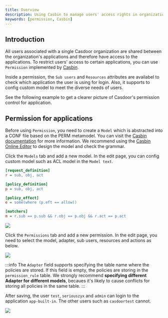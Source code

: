 ```yaml
---
title: Overview
description: Using Casbin to manage users' access rights in organization
keywords: [permission, Casbin]
---
```


## Introduction

All users associated with a single Casdoor organization are shared between the organization's applications and therefore have access to the applications. To restrict users' access to certain applications, you can use `Permission` implemented by [Casbin](https://casbin.io/). 

Inside a permission, the `Sub users` and `Resources` attributes are availabel to check which application the user is using for login. Also, it supports to config custom model to meet the diverse needs of users. 

See the following example to get a clearer picture of Casdoor's permission control for application. 

## Permission for applications

Before using `Permission`, you need to create a `Model` which is abstracted into a CONF file based on the PERM metamodel. You can visit the [Casbin documentation](https://casbin.io/docs/syntax-for-models) for more information. We recommend using the [Casbin Online Editor](https://casbin.org/casbin-editor/) to design the model and check the grammar. 

Click the `Models` tab and add a new model. In the edit page, you can config custom model such as ACL model in the `Model text`.

```ini
[request_definition]
r = sub, obj, act

[policy_definition]
p = sub, obj, act

[policy_effect]
e = some(where (p.eft == allow))

[matchers]
m = r.sub == p.sub && r.obj == p.obj && r.act == p.act
```

![](/img/model_edit.png)

Click the `Permissions` tab and add a new permission. In the edit page, you need to select the model, adapter, sub users, resources and actions as below.  

![](/img/permission_edit.png)

:::info
The `Adapter` field supports specifying the table name where the policies are stored. If this field is empty, the policies are storing in the `permission_rule` table. We strongly recommend **specifying different Adapter for different models**, becaues it's likely to cause conflicts for storing all policies in the same table. 
:::

After saving, the user `test`, `seriouszyx` and `admin` can login to the application `app-built-in`. The other users such as `casdoortest` cannot. 

![](/img/permission_fail_to_login.png)